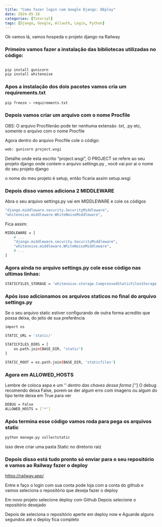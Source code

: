 ```yaml
---
title: "Como fazer login com Google Django: DEploy"
date: 2024-05-18
categories: [Tutorial]
tags: [Django, Google, Allauth, Login, Python]
---
```


Ok vamos lá, vamos hospeda o projeto django na Railway
### Primeiro vamos fazer a instalação das bibliotecas utilizadas no código:


```bash

pip install gunicorn
pip install whitenoise
```

### Apos a instalação dos dois pacotes vamos cria um requirements.txt

```bash
pip freeze > requirements.txt
```

### Depois vamos criar um arquivo com o nome Procfile

OBS: O arquivo Procfilenão pode ter nenhuma extensão .txt, .py etc, somente o arquivo com o nome Procfile

Agora dentro do arquivo Procfile cole o código:

```bash
web: gunicorn project.wsgi
```

Detalhe onde esta escrito “project.wsgi”, O PROJECT se refere ao seu projeto django onde contem o arquivo settings.py , você vai por ai o nome do seu projeto django

o nome do meu projeto é setup, então ficaria assim setup.wsgi

### Depois disso vamos adiciona 2 MIDDLEWARE

Abra o seu arquivo settings.py vai em MIDDLEWARE e cole os códigos
```bash
"django.middleware.security.SecurityMiddleware",
"whitenoise.middleware.WhiteNoiseMiddleware",
```
Fica assim:

```bash
MIDDLEWARE = [
    # ...
    "django.middleware.security.SecurityMiddleware",
    "whitenoise.middleware.WhiteNoiseMiddleware",
    # ...
]
```
### Agora ainda no arquivo settings.py cole esse código nas ultimas linhas:

```bash
STATICFILES_STORAGE = 'whitenoise.storage.CompressedStaticFilesStorage'
```
### Após isso adicionamos os arquivos staticos no final do arquivo settings.py

Se o seu arquivo static estiver configurando de outra forma acredito que possa deixa, do jeito de sua preferência

```bash
import os

STATIC_URL = 'static/'

STATICFILES_DIRS = [
    os.path.join(BASE_DIR, "static")
]

STATIC_ROOT = os.path.join(BASE_DIR, 'staticfiles')
```

### Agora em ALLOWED_HOSTS

Lembre de coloca aspa e um ‘*’ dentro das chaves dessa forma [‘*’]
O debug recomendo deixa False, porem se der algum erro com imagens ou algum do tipo tente deixa em True para ver

```bash
DEBUG = False
ALLOWED_HOSTS = ['*']
```

### Após termina esse código vamos roda para pega os arquivos static
```bash
python manage.py collectstatic
```
isso deve criar uma pasta Static no diretorio raiz

### Depois disso está tudo pronto só enviar para o seu repositório e vamos ao Railway fazer o deploy

https://railway.app/

Entre e faço o login com sua conta pode loja com a conta do github e vamos seleciona o repositório que deseja fazer o deploy

Em novo projeto selecione deploy com Github
Depois selecione o repositório desejado

Depois de seleciona o repositório aperte em deploy now
e Aguarde alguns segundos até o deploy fica completo

